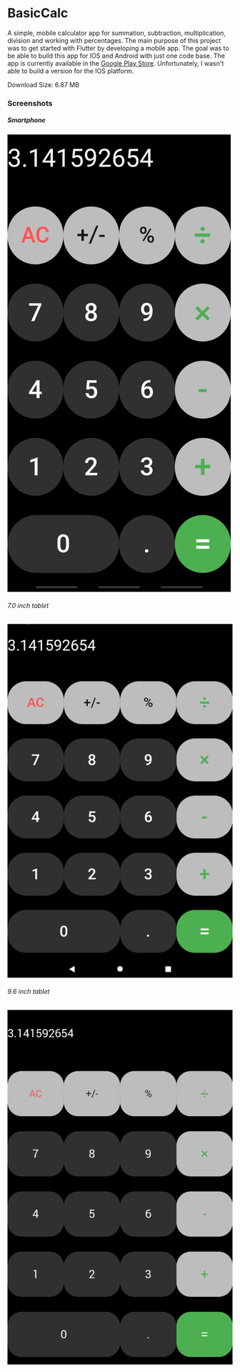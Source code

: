 # BasicCalc

A simple, mobile calculator app for summation, subtraction, multiplication, division and working with percentages.
The main purpose of this project was to get started with Flutter by developing a mobile app. The goal was to be able to build this app for IOS and Android with just one code base. The app is currently available in the [Google Play Store](https://play.google.com/store/apps/details?id=com.matze.taschenrechner). Unfortunately, I wasn't able to build a version for the IOS platform.

Download Size: 6.87 MB

### Screenshots

##### Smartphone

![Screenshot of the App on a smartphone](Screenshots/Screenshot_Handy_2.jpg "screenshot smartphone")

###### 7.0 inch tablet

![Screenshot of the App on a 7.0 inch tablet](Screenshots/Screenshot_Tablet_7.0_Zoll_2.png "screenshot 7.0 inch tablet")

###### 9.6 inch tablet

![Screenshot of the App on a 9.6 inch tablet](Screenshots/Screenshot_Tablet_9.6_Zoll_2.png "Screenshot 9.6 inch tablet")
